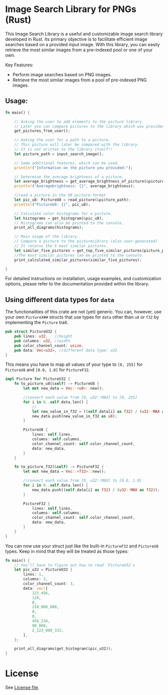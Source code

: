 # Image Search Library for PNGs (Rust)

This Image Search Library is a useful and customizable image search library developed in Rust. Its primary objective is to facilitate efficient image searches based on a provided input image. With this library, you can easily retrieve the most similar images from a pre-indexed pool or one of your own.

Key Features:
- Perform image searches based on PNG images.
- Retrieve the most similar images from a pool of pre-indexed PNG images.

## Usage:

```rust
fn main() {

    // Asking the user to add elements to the picture library.
    // Later you can compare pictures to the library which was provided.
    get_pictures_from_user();

    // Asking the user for a path to a picture.
    // This picture will later be compared with the library.
    // It is not written to the library itself!!
    let picture_path = input_search_image();

    // Some additional features, which can be used.
    println!("Information on the picture you provided:");

    // Determine the average brightness of a picture.
    let average_brightness = get_average_brightness_of_picture(&picture_path);
    println!("Averagebrightness: {}", average_brightness);

    //read a picture in the U8 picture-format
    let pic_u8: PictureU8 = read_picture(&picture_path);
    println!("PictureU8: {}", pic_u8);

    // Calculate color histograms for a picture.
    let histograms = get_histogram(&pic_u8);
    // Histograms can also be printed to the console.
    print_all_diagrams(histograms);

    // Main usage of the library.
    // Compare a picture to the pictureLibrary (also user-generated).
    // It returns the 5 most similar pictures.
    let similar_five_pictures = get_top_five_similar_pictures(picture_path.clone().as_str()).unwrap();
    //The most similar pictures can be printed to the console.
    print_calculated_similar_pictures(similar_five_pictures);

}
```

For detailed instructions on installation, usage examples, and customization options, please refer to the documentation provided within the library.

## Using different data types for `data`
The functionalities of this crate are not (yet) generic.
You can, however, use your own `PictureX##` structs that use types for `data` other than `u8` or `f32` by implementing the `Picture` trait.

```rust
pub struct PictureU32 {
    pub lines: u32,   //height
    pub columns: u32, //width
    pub color_channel_count: usize,
    pub data: Vec<u32>, //different data type: u32
}
```

This means you have to map all values of your type to `[0, 255]` for `PictureU8` and `[0.0, 1.0]` for `PictureF32`.

```rust
impl Picture for PictureU32 {
    fn to_picture_u8(&self) -> PictureU8 {
        let mut new_data = Vec::<u8>::new();

        //convert each value from [0, u32::MAX] to [0, 255]
        for i in 0..self.data.len() {
            //
            let new_value_in_f32 = ((self.data[i] as f32) / (u32::MAX as f32)) * 255.0;
            new_data.push(new_value_in_f32 as u8);
        }

        PictureU8 {
            lines: self.lines,
            columns: self.columns,
            color_channel_count: self.color_channel_count,
            data: new_data,
        }
    }

    fn to_picture_f32(&self) -> PictureF32 {
        let mut new_data = Vec::<f32>::new();

        //convert each value from [0, u32::MAX] to [0.0, 1.0]
        for i in 0..self.data.len() {
            new_data.push((self.data[i] as f32) / (u32::MAX as f32));
        }

        PictureF32 {
            lines: self.lines,
            columns: self.columns,
            color_channel_count: self.color_channel_count,
            data: new_data,
        }
    }
}
```

You can now use your struct just like the built-in `PictureF32` and `PictureU8` types.
Keep in mind that they will be treated as those types:

```rust
fn main() {
    // You'll have to figure out how to read `PictureU32`s
    let pic_u32 = PictureU32 {
        lines: 1,
        columns: 3,
        color_channel_count: 3,
        data: vec![
            123_456,
            128,
            0,
            210_000_000,
            0,
            0,
            456_234,
            90_000,
            2_123_000_333,
        ],
    };

    print_all_diagrams(get_histogram(&pic_u32));
}
```

# License
See [License file](LICENSE-MIT).
